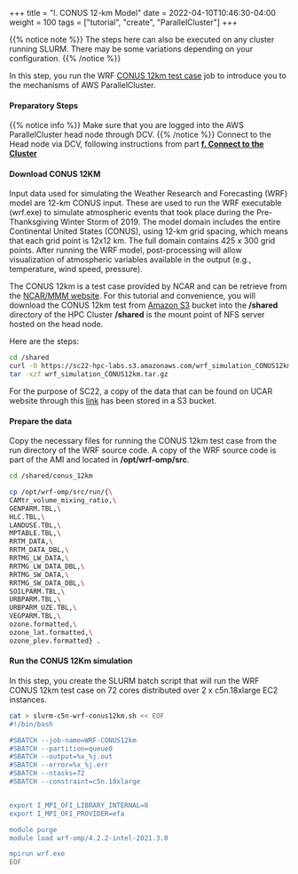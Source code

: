 +++
title = "l. CONUS 12-km Model"
date = 2022-04-10T10:46:30-04:00
weight = 100
tags = ["tutorial", "create", "ParallelCluster"]
+++

{{% notice note %}}
The steps here can also be executed on any cluster running SLURM. There may be some variations depending on your configuration.
{{% /notice %}}

In this step, you run the WRF [CONUS 12km test case](https://www2.mmm.ucar.edu/wrf/users/benchmark/benchdata_v422.html) job to introduce you to the mechanisms of AWS ParallelCluster.

#### Preparatory Steps

{{% notice info %}}
Make sure that you are logged into the AWS ParallelCluster head node through DCV.
{{% /notice %}}
Connect to the Head node via DCV, following instructions from part **[f. Connect to the Cluster](/03-hpc-aws-parallelcluster-workshop/09-connect-cluster.html#dcv-connect)**

#### Download CONUS 12KM
Input data used for simulating the Weather Research and Forecasting (WRF) model are 12-km CONUS input.
These are used to run the WRF executable (wrf.exe) to simulate atmospheric events that took place during the Pre-Thanksgiving Winter Storm of 2019.
The model domain includes the entire Continental United States (CONUS), using 12-km grid spacing, which means that each grid point is 12x12 km.
The full domain contains 425 x 300 grid points. After running the WRF model, post-processing will allow visualization of atmospheric variables available in the output (e.g., temperature, wind speed, pressure). 

The CONUS 12km is a test case provided by NCAR and can be retrieve from the [NCAR/MMM website](https://www2.mmm.ucar.edu/wrf/users/). For this tutorial and convenience, you will download the CONUS 12km test from [Amazon S3](https://aws.amazon.com/s3/) bucket into the **/shared** directory of the HPC Cluster
**/shared** is the mount point of NFS server hosted on the head node.

Here are the steps:

```bash
cd /shared
curl -O https://sc22-hpc-labs.s3.amazonaws.com/wrf_simulation_CONUS12km.tar.gz
tar -xzf wrf_simulation_CONUS12km.tar.gz 
```
For the purpose of SC22, a copy of the data that can be found on UCAR website through this [link](https://www2.mmm.ucar.edu/wrf/OnLineTutorial/wrf_cloud/wrf_simulation_CONUS12km.tar.gz) has been stored in a S3 bucket.

#### Prepare the data
Copy the necessary files for running the CONUS 12km test case from the run directory of the WRF source code.
A copy of the WRF source code is part of the AMI and located  in __/opt/wrf-omp/src__.

```bash
cd /shared/conus_12km

cp /opt/wrf-omp/src/run/{\
CAMtr_volume_mixing_ratio,\
GENPARM.TBL,\
HLC.TBL,\
LANDUSE.TBL,\
MPTABLE.TBL,\
RRTM_DATA,\
RRTM_DATA_DBL,\
RRTMG_LW_DATA,\
RRTMG_LW_DATA_DBL,\
RRTMG_SW_DATA,\
RRTMG_SW_DATA_DBL,\
SOILPARM.TBL,\
URBPARM.TBL,\
URBPARM_UZE.TBL,\
VEGPARM.TBL,\
ozone.formatted,\
ozone_lat.formatted,\
ozone_plev.formatted} .
```

#### Run the CONUS 12Km simulation
In this step, you create the SLURM batch script that will run the WRF CONUS 12km test case on 72 cores distributed over 2 x c5n.18xlarge EC2 instances.

```bash
cat > slurm-c5n-wrf-conus12km.sh << EOF
#!/bin/bash

#SBATCH --job-name=WRF-CONUS12km
#SBATCH --partition=queue0
#SBATCH --output=%x_%j.out
#SBATCH --error=%x_%j.err
#SBATCH --ntasks=72
#SBATCH --constraint=c5n.18xlarge


export I_MPI_OFI_LIBRARY_INTERNAL=0
export I_MPI_OFI_PROVIDER=efa

module purge
module load wrf-omp/4.2.2-intel-2021.3.0

mpirun wrf.exe
EOF
```
